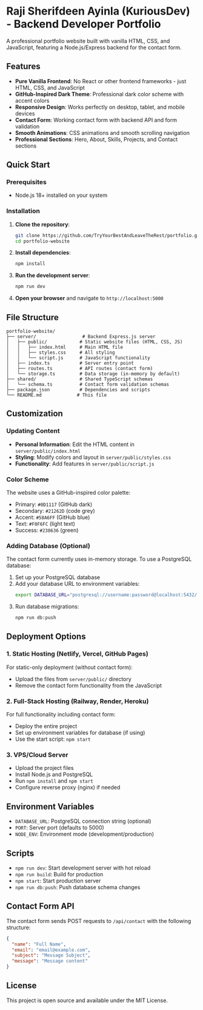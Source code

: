 # Raji Sherifdeen Ayinla (KuriousDev) - Backend Developer Portfolio

A professional portfolio website built with vanilla HTML, CSS, and JavaScript, featuring a Node.js/Express backend for the contact form.

## Features

- **Pure Vanilla Frontend**: No React or other frontend frameworks - just HTML, CSS, and JavaScript
- **GitHub-Inspired Dark Theme**: Professional dark color scheme with accent colors
- **Responsive Design**: Works perfectly on desktop, tablet, and mobile devices
- **Contact Form**: Working contact form with backend API and form validation
- **Smooth Animations**: CSS animations and smooth scrolling navigation
- **Professional Sections**: Hero, About, Skills, Projects, and Contact sections

## Quick Start

### Prerequisites
- Node.js 18+ installed on your system

### Installation

1. **Clone the repository**:
   ```bash
   git clone https://github.com/TryYourBestAndLeaveTheRest/portfolio.git
   cd portfolio-website
   ```

2. **Install dependencies**:
   ```bash
   npm install
   ```

3. **Run the development server**:
   ```bash
   npm run dev
   ```

4. **Open your browser** and navigate to `http://localhost:5000`

## File Structure

```
portfolio-website/
├── server/                 # Backend Express.js server
│   ├── public/            # Static website files (HTML, CSS, JS)
│   │   ├── index.html     # Main HTML file
│   │   ├── styles.css     # All styling
│   │   └── script.js      # JavaScript functionality
│   ├── index.ts           # Server entry point
│   ├── routes.ts          # API routes (contact form)
│   └── storage.ts         # Data storage (in-memory by default)
├── shared/                # Shared TypeScript schemas
│   └── schema.ts          # Contact form validation schemas
├── package.json           # Dependencies and scripts
└── README.md             # This file
```

## Customization

### Updating Content
- **Personal Information**: Edit the HTML content in `server/public/index.html`
- **Styling**: Modify colors and layout in `server/public/styles.css`
- **Functionality**: Add features in `server/public/script.js`

### Color Scheme
The website uses a GitHub-inspired color palette:
- Primary: `#0D1117` (GitHub dark)
- Secondary: `#21262D` (code grey)  
- Accent: `#58A6FF` (GitHub blue)
- Text: `#F0F6FC` (light text)
- Success: `#238636` (green)

### Adding Database (Optional)
The contact form currently uses in-memory storage. To use a PostgreSQL database:

1. Set up your PostgreSQL database
2. Add your database URL to environment variables:
   ```bash
   export DATABASE_URL="postgresql://username:password@localhost:5432/portfolio"
   ```
3. Run database migrations:
   ```bash
   npm run db:push
   ```

## Deployment Options

### 1. Static Hosting (Netlify, Vercel, GitHub Pages)
For static-only deployment (without contact form):
- Upload the files from `server/public/` directory
- Remove the contact form functionality from the JavaScript

### 2. Full-Stack Hosting (Railway, Render, Heroku)
For full functionality including contact form:
- Deploy the entire project
- Set up environment variables for database (if using)
- Use the start script: `npm start`

### 3. VPS/Cloud Server
- Upload the project files
- Install Node.js and PostgreSQL
- Run `npm install` and `npm start`
- Configure reverse proxy (nginx) if needed

## Environment Variables

- `DATABASE_URL`: PostgreSQL connection string (optional)
- `PORT`: Server port (defaults to 5000)
- `NODE_ENV`: Environment mode (development/production)

## Scripts

- `npm run dev`: Start development server with hot reload
- `npm run build`: Build for production
- `npm start`: Start production server
- `npm run db:push`: Push database schema changes

## Contact Form API

The contact form sends POST requests to `/api/contact` with the following structure:

```json
{
  "name": "Full Name",
  "email": "email@example.com", 
  "subject": "Message Subject",
  "message": "Message content"
}
```

## License

This project is open source and available under the MIT License.